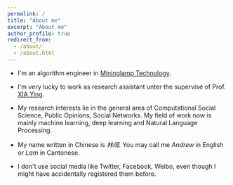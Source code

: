 ```yaml
---
permalink: /
title: "About me"
excerpt: "About me"
author_profile: true
redirect_from: 
  - /about/
  - /about.html
---
```


* I'm an algorithm engineer in [Mininglamp Technology](https://www.mininglamp.com/).
* I'm very lucky to work as research assistant unter the supervise of Prof. [XIA Ying](https://sog.sysu.edu.cn/teacher/XiaYing).
* My research interests lie in the general area of Computational Social Science, Public Opinions, Social Networks. My field of work now is mainly machine learning, deep learning and Natural Language Processing.

* My name written in Chinese is *林阔*. You may call me *Andrew* in English or *Lam* in Cantonese.

* I don't use social media like Twitter, Facebook, Weibo, even though I might have accidentally registered them before.
